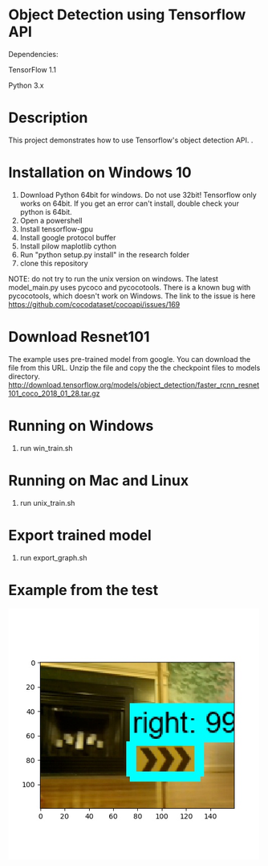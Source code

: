 # Object Detection using Tensorflow API

Dependencies:

TensorFlow 1.1

Python 3.x

Description
===========

This project demonstrates how to use Tensorflow's object detection API. .

Installation on Windows 10
===========

1. Download Python 64bit for windows. Do not use 32bit! Tensorflow only works on 64bit. If you get an error can't install, double check your python is 64bit.
2. Open a powershell
3. Install tensorflow-gpu
4. Install google protocol buffer
5. Install pilow maplotlib cython
6. Run "python setup.py install" in the research folder
4. clone this repository

NOTE: do not try to run the unix version on windows. The latest model_main.py uses pycoco and pycocotools. There is a known bug with pycocotools, which doesn't work on Windows. The link to the issue is here https://github.com/cocodataset/cocoapi/issues/169

Download Resnet101
===========

The example uses pre-trained model from google. You can download the file from this URL. Unzip the file and copy the the checkpoint files to models directory.
http://download.tensorflow.org/models/object_detection/faster_rcnn_resnet101_coco_2018_01_28.tar.gz


Running on Windows
===========

1. run win_train.sh

Running on Mac and Linux
===========

1. run unix_train.sh

Export trained model
===========

1. run export_graph.sh

Example from the test
===========
![Object detection on one of the images](https://github.com/woolfel/tfmodel-object-detection/blob/master/sample/image50-result.jpg)
